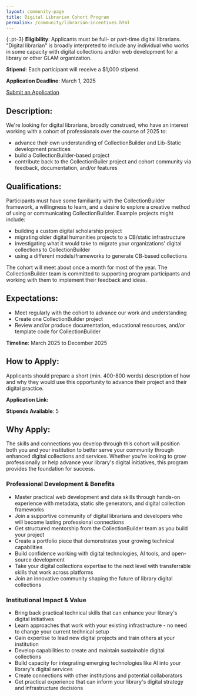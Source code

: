 ```yaml
---
layout: community-page
title: Digital Librarian Cohort Program
permalink: /community/librarian-incentives.html
---
```


{:.pt-3}
**Eligibility**: Applicants must be full- or part-time digital librarians. "Digital librarian" is broadly interpreted to include any individual who works in some capacity with digital collections and/or web development for a library or other GLAM organization.

**Stipend**: Each participant will receive a $1,000 stipend.

**Application Deadline**: March 1, 2025

<div class="text-center">
    <a href="#" class="btn btn-info btn-lg mb-4 mx-1 disabled" aria-disabled="true"><span class="fas fa-edit"></span> Submit an Application</a>
</div>

## Description: 

We're looking for digital librarians, broadly construed, who have an interest working with a cohort of professionals over the course of 2025 to:

- advance their own understanding of CollectionBuilder and Lib-Static development practices
- build a CollectionBuilder-based project
- contribute back to the CollectionBuiler project and cohort community via feedback, documentation, and/or features 

## Qualifications:

Participants must have some familiarity with the CollectionBuilder framework, a willingness to learn, and a desire to explore a creative method of using or communicating CollectionBuilder. Example projects might include:

- building a custom digital scholarship project
- migrating older digital humanities projects to a CB/static infrastructure
- investigating what it would take to migrate your organizations' digital collections to CollectionBuilder
- using a different models/frameworks to generate CB-based collections

The cohort will meet about once a month for most of the year. The CollectionBuilder team is committed to supporting program participants and working with them to implement their feedback and ideas. 

## Expectations:

- Meet regularly with the cohort to advance our work and understanding
- Create one CollectionBuilder project 
- Review and/or produce documentation, educational resources, and/or template code for CollectionBuilder

**Timeline**: March 2025 to December 2025


## How to Apply:

Applicants should prepare a short (min. 400-800 words) description of how and why they would use this opportunity to advance their project and their digital practice. 

**Application Link:** 

**Stipends Available**: 5


## Why Apply: 

The skills and connections you develop through this cohort will position both you and your institution to better serve your community through enhanced digital collections and services. Whether you're looking to grow professionally or help advance your library's digital initiatives, this program provides the foundation for success.

### Professional Development & Benefits

- Master practical web development and data skills through hands-on experience with metadata, static site generators, and digital collection frameworks
- Join a supportive community of digital librarians and developers who will become lasting professional connections
- Get structured mentorship from the CollectionBuilder team as you build your project
- Create a portfolio piece that demonstrates your growing technical capabilities 
- Build confidence working with digital technologies, AI tools, and open-source development
- Take your digital collections expertise to the next level with transferrable skills that work across platforms
- Join an innovative community shaping the future of library digital collections

### Institutional Impact & Value

- Bring back practical technical skills that can enhance your library's digital initiatives
- Learn approaches that work with your existing infrastructure - no need to change your current technical setup
- Gain expertise to lead new digital projects and train others at your institution
- Develop capabilities to create and maintain sustainable digital collections
- Build capacity for integrating emerging technologies like AI into your library's digital services
- Create connections with other institutions and potential collaborators
- Get practical experience that can inform your library's digital strategy and infrastructure decisions

